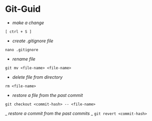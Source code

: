 # Git-Guid
* _make a change_
```
[ ctrl + S ]
```
* _create .gitignore file_
```
nano .gitignore
```
* _rename file_
```
git mv <file-name> <file-name>
```
* _delete file from directory_
```
rm <file-name>
```
* _restore a file from the past commit_
```
git checkout <commit-hash> -- <file-name>
```
_ _restore a commit from the past commits_
  _ ```git revert <commit-hash>```

